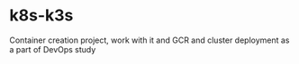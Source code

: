 # k8s-k3s
Container creation project, work with it and GCR and cluster deployment as a part of DevOps study

